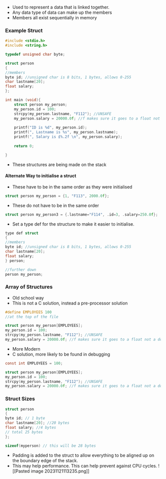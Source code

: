 * Used to represent a data that is linked together. 
* Any data type of data can make up the members 
* Members all exist sequentially in memory
### Example Struct 
```c
#include <stdio.h>
#include <string.h>

typedef unsigned char byte;

struct person
{
//members
byte id; //unsigned char is 8 bits, 1 bytes, allows 0-255
char lastname[20];
float salary;
};

int main (void){
	struct person my_person;
	my_person.id = 100;
	strcpy(my_person.lastname, "F112"); //UNSAFE
	my_person.salary = 20000.0f; //f makes sure it goes to a float not a double.
	
	printf("ID is %d", my_person.id);
	printf(", Lastname is %s", my_person.lastname);
	printf(", Salary is £%.2f \n", my_person.salary);
	
	return 0;

}
```
* These structures are being made on the stack
#### Alternate Way to initialise a struct
* These have to be in the same order as they were initialised 
```c
struct person my_person = {1, "F113", 2000.0f};
```

* These do not have to be in the same order 
```c
struct person my_person3 = {.lastname="F114", .id=3, .salary=250.0f};
```
* Set a type def for the structure to make it easier to initialise. 
```c
type def struct
{
//members
byte id; //unsigned char is 8 bits, 1 bytes, allows 0-255
char lastname[20];
float salary;
} person;

//further down
person my_person;

```
### Array of Structures 
* Old school way
* This is not a C solution, instead a pre-processor solution
```c
#define EMPLOYEES 100 
//at the top of the file

struct person my_person[EMPLOYEES];
my_person.id = 100;
strcpy(my_person.lastname, "F112"); //UNSAFE
my_person.salary = 20000.0f; //f makes sure it goes to a float not a double.
```
* More Modern
* C solution, more likely to be found in debugging
```c
const int EMPLOYEES = 100;

struct person my_person[EMPLOYEES];
my_person.id = 100;
strcpy(my_person.lastname, "F112"); //UNSAFE
my_person.salary = 20000.0f; //f makes sure it goes to a float not a double.
```
### Struct Sizes
```c
struct person
{
byte id; // 1 byte
char lastname[20]; //20 bytes
float salary; //4 bytes
// total 25 bytes
};
```

```c
sizeof(myperson) // this will be 28 bytes
```
* Padding is added to the struct to allow everything to be aligned up on the boundary edge of the stack. 
* This may help performance. This can help prevent against CPU cycles. 
![[Pasted image 20231121113235.png]]
